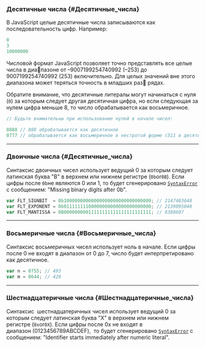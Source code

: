 ### Десятичные числа {#Десятичные_числа}

В JavaScript целые десятичные числа записываются как последовательность цифр. Например:

```js
0
3
10000000
```

Числовой формат JavaScript позволяет точно представлять все целые числа в диапазоне от –9007199254740992 \(–253\) до 9007199254740992 \(253\) включительно. Для целых значений вне этого диапазона может теряться точность в младших раз рядах.

Обратите внимание, что десятичные литералы могут начинаться с нуля \(`0`\) за которым следует другая десятичная цифра, но если следующая за нулем цифра меньше 8, то число обрабатывается как восьмеричное.

```js
// Будьте внимательны при использование нулей в начале чисел:

0888 // 888 обрабатывается как десятичное
0777 // обрабатывается как восьмеричное в нестрогой форме (511 в десятичной)
```

---

### Двоичные числа {#Десятичные_числа}

Синтаксис двоичных чисел использует ведущий 0 за которым следует латинская буква "B" в верхнем или нижнем регистре \(`0b`or`0B`\). Если цифры после `0b`не являются 0 или 1, то будет сгенерировано [`SyntaxError`](https://developer.mozilla.org/en-US/docs/Web/JavaScript/Reference/Global_Objects/SyntaxError) с сообщением: "Missing binary digits after 0b".

```js
var FLT_SIGNBIT  = 0b10000000000000000000000000000000; // 2147483648
var FLT_EXPONENT = 0b01111111100000000000000000000000; // 2139095040
var FLT_MANTISSA = 0B00000000011111111111111111111111; // 8388607
```

---

### Восьмеричные числа {#Восьмеричные_числа}

Синтаксис восьмеричных чисел использует ноль в начале. Если цифры после 0 не входят в диапазон от 0 до 7, число будет интерпретировано как десятичное.

```js
var n = 0755; // 493
var m = 0644; // 420
```

---

### Шестнадцатеричные числа {#Шестнадцатеричные_числа}

Синтаксис  шестнадцатеричных чисел использует ведущий 0 за которым следует латинская буква "X" в верхнем или нижнем регистре \(`0x`or`0X`\). Если цифры после 0x не входят в диапазон \(0123456789ABCDEF\),  то будет сгенерировано [`SyntaxError`](https://developer.mozilla.org/en-US/docs/Web/JavaScript/Reference/Global_Objects/SyntaxError) с сообщением: "Identifier starts immediately after numeric literal".



